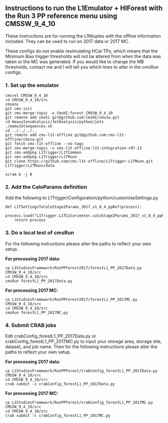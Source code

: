 ## Instructions to run the L1Emulator + HIForest with the Run 3 PP reference menu using CMSSW_9_4_10

These instructions are for running the L1Ntuples with the offline information included. They can be used to run on 2017 data or 2017 MC.

These configs do not enable resimulating HCal TPs, which means that the Minimum Bias trigger thresholds will not be altered from when the data was taken or the MC was generated. If you would like to change the MB thresholds, contact me and I will tell you which lines to alter in the cmsRun configs.

### 1. Set up the emulator

```
cmsrel CMSSW_9_4_10
cd CMSSW_9_4_10/src
cmsenv
git cms-init
git cms-merge-topic -u CmsHI:forest_CMSSW_9_4_10
git remote add cmshi git@github.com:CmsHI/cmssw.git
cd HeavyIonsAnalysis/JetAnalysis/python/jets
./makeJetSequences.sh
cd ../../../..
git remote add cms-l1t-offline git@github.com:cms-l1t-offline/cmssw.git
git fetch cms-l1t-offline --no-tags
git cms-merge-topic -u cms-l1t-offline:l1t-integration-v97.13
git cms-addpkg L1Trigger/L1TCommon
git cms-addpkg L1Trigger/L1TMuon
git clone https://github.com/cms-l1t-offline/L1Trigger-L1TMuon.git L1Trigger/L1TMuon/data

scram b -j 8
```

### 2. Add the CaloParams definition

Add the following to L1Trigger/Configuration/python/customiseSettings.py

```
def L1TSettingsToCaloStage2Params_2017_v1_8_4_ppRef(process):
    process.load("L1Trigger.L1TCalorimeter.caloStage2Params_2017_v1_8_4_ppRef_cfi")
    return process
```

### 3. Do a local test of cmsRun

For the following instructions please alter the paths to reflect your own setup.

**For processing 2017 data:**

```
cp L1StudiesFramework/RunPPForest2017/forestL1_PP_2017Data.py CMSSW_9_4_10/src
cd CMSSW_9_4_10/src
cmsRun forestL1_PP_2017Data.py
```

**For processing 2017 MC:**

```
cp L1StudiesFramework/RunPPForest2017/forestL1_PP_2017MC.py CMSSW_9_4_10/src
cd CMSSW_9_4_10/src
cmsRun forestL1_PP_2017MC.py
```

### 4. Submit CRAB jobs

Edit crabConfig_forestL1_PP_2017Data.py or crabConfig_forestL1_PP_2017MC.py to input your storage area, storage site, dataset, and job name. Then for the following instructions please alter the paths to reflect your own setup.

**For processing 2017 data:**

```
cp L1StudiesFramework/RunPPForest/crabConfig_forestL1_PP_2017Data.py CMSSW_9_4_10/src
cd CMSSW_9_4_10/src
crab submit -c crabConfig_forestL1_PP_2017Data.py
```

**For processing 2017 MC:**

```
cp L1StudiesFramework/RunPPForest/crabConfig_forestL1_PP_2017MC.py CMSSW_9_4_10/src
cd CMSSW_9_4_10/src
crab submit -c crabConfig_forestL1_PP_2017MC.py
```

